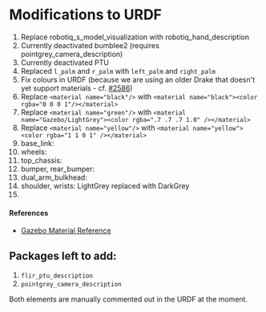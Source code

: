 # Modifications to URDF

1. Replace robotiq_s_model_visualization with robotiq_hand_description
2. Currently deactivated bumblee2 (requires pointgrey_camera_description)
3. Currently deactivated PTU
4. Replaced ``l_palm`` and ``r_palm`` with ``left_palm`` and ``right_palm``
5. Fix colours in URDF (because we are using an older Drake that doesn't yet support materials - cf. [#2586](https://github.com/RobotLocomotion/drake/pull/2586))
  1. Replace ``<material name="black"/>`` with ``<material name="black"><color rgba="0 0 0 1"/></material>``
  2. Replace ``<material name="green"/>`` with ``<material name="Gazebo/LightGrey"><color rgba=".7 .7 .7 1.0" /></material>``
  3. Replace ``<material name="yellow"/>`` with ``<material name="yellow"><color rgba="1 1 0 1" /></material>``
  4. base_link: <material name="black"><color rgba="0 0 0 0" /></material>
  5. wheels: <material name="Gazebo/DarkGrey"><color rgba=".175 .175 .175 1.0" /></material>
  6. top_chassis: <material name="Gazebo/DarkYellow"><color rgba=".7 .7 0 1" /></material>
  7. bumper, rear_bumper: <material name="black"><color rgba="0 0 0 0" /></material>
  8. dual_arm_bulkhead: <material name="Gazebo/DarkGrey"><color rgba=".175 .175 .175 1.0" /></material>
  9. shoulder, wrists: LightGrey replaced with DarkGrey <material name="Gazebo/DarkGrey"><color rgba=".175 .175 .175 1.0" /></material>
  10. <material name="Gazebo/LightGrey"><color rgba=".7 .7 .7 1.0" /></material>

#### References

* [Gazebo Material Reference](https://bitbucket.org/osrf/gazebo/src/73fae73d688a67241403ed58636f5da0fd72e314/media/materials/scripts/gazebo.material?at=default&fileviewer=file-view-default)


## Packages left to add:

1. ``flir_ptu_description``
2. ``pointgrey_camera_description``

Both elements are manually commented out in the URDF at the moment.
